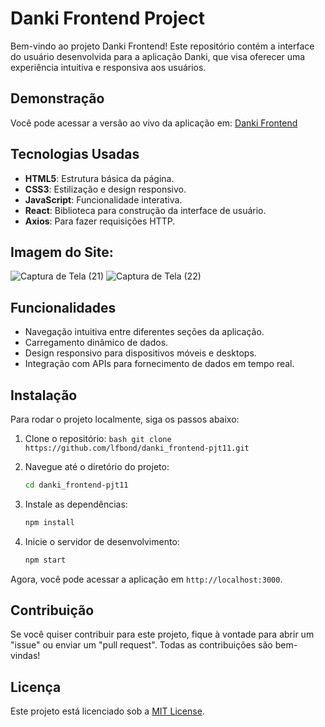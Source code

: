 # Danki Frontend Project

Bem-vindo ao projeto Danki Frontend! Este repositório contém a interface do usuário desenvolvida para a aplicação Danki, que visa oferecer uma experiência intuitiva e responsiva aos usuários.

## Demonstração

Você pode acessar a versão ao vivo da aplicação em: [Danki Frontend](https://lfbond.github.io/danki_frontend-pjt11/)

## Tecnologias Usadas

- **HTML5**: Estrutura básica da página.
- **CSS3**: Estilização e design responsivo.
- **JavaScript**: Funcionalidade interativa.
- **React**: Biblioteca para construção da interface de usuário.
- **Axios**: Para fazer requisições HTTP.

## Imagem do Site: 

![Captura de Tela (21)](https://user-images.githubusercontent.com/69223872/192877804-aa10a304-d7c7-48a8-b8fe-b76085cf299c.png)
![Captura de Tela (22)](https://user-images.githubusercontent.com/69223872/192877817-e0d56c12-59e5-49ff-9103-8e289994f7df.png)


## Funcionalidades

- Navegação intuitiva entre diferentes seções da aplicação.
- Carregamento dinâmico de dados.
- Design responsivo para dispositivos móveis e desktops.
- Integração com APIs para fornecimento de dados em tempo real.

## Instalação

Para rodar o projeto localmente, siga os passos abaixo:

1. Clone o repositório:
   ``bash
   git clone https://github.com/lfbond/danki_frontend-pjt11.git
   ``

2. Navegue até o diretório do projeto:
   ```bash
   cd danki_frontend-pjt11
   ```

3. Instale as dependências:
   ```bash
   npm install
   ```

4. Inicie o servidor de desenvolvimento:
   ```bash
   npm start

Agora, você pode acessar a aplicação em `http://localhost:3000`.

## Contribuição

Se você quiser contribuir para este projeto, fique à vontade para abrir um "issue" ou enviar um "pull request". Todas as contribuições são bem-vindas!

## Licença

Este projeto está licenciado sob a [MIT License](LICENSE).
